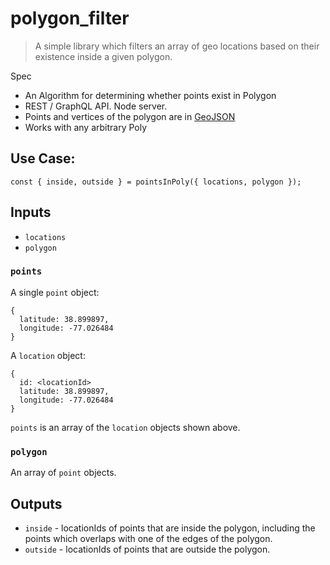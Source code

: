 # polygon_filter

> A simple library which filters an array of geo locations based on their existence inside a given polygon.

Spec

- An Algorithm for determining whether points exist in Polygon
- REST / GraphQL API. Node server.
- Points and vertices of the polygon are in [GeoJSON](http://geojson.org/)
- Works with any arbitrary Poly

## Use Case:

```
const { inside, outside } = pointsInPoly({ locations, polygon });
```

## Inputs

- `locations`
- `polygon`


### `points`

A single `point` object:

```
{
  latitude: 38.899897,
  longitude: -77.026484
}
```

A `location` object:

```
{
  id: <locationId>
  latitude: 38.899897,
  longitude: -77.026484
}
```

`points` is an array of the `location` objects shown above.


### `polygon`

An array of `point` objects.


## Outputs

- `inside` - locationIds of points that are inside the polygon, including the points which overlaps with one of the edges of the polygon.
- `outside` - locationIds of points that are outside the polygon.
